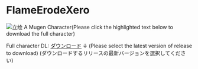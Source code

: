 # FlameErodeXero
![立绘](https://raw.githubusercontent.com/naloder/pic_archive/refs/heads/main/Revive_no_bg.png)
A Mugen Character(Please click the highlighted text below to download the full character)

Full character DL:
[ダウンロード](https://github.com/naloder/FlameErodeXero/releases )
↓
(Please select the latest version of release to download)
(ダウンロードするリリースの最新バージョンを選択してください)
